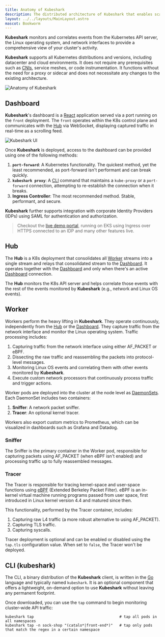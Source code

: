 ```yaml
---
title: Anatomy of Kubeshark
description: The distributed architecture of Kubeshark that enables scalable network traffic capture, explained with diagrams.
layout: ../../layouts/MainLayout.astro
mascot: Bookworm
---
```

**Kubeshark** monitors and correlates events from the Kubernetes API server, the Linux operating system, and network interfaces to provide a comprehensive view of your cluster's activity.

**Kubeshark** supports all Kubernetes distributions and versions, including datacenter and cloud environments. It does not require any prerequisites such as [CNIs](https://www.tigera.io/learn/guides/kubernetes-networking/kubernetes-cni/), service meshes, or code instrumentation. It functions without the need for a proxy or sidecar and does not necessitate any changes to the existing architecture.

![Anatomy of **Kubeshark**](/arch1.png)

## Dashboard

**Kubeshark**'s dashboard is a [React](https://reactjs.org/) application served via a port running on the `front` deployment. The `front` operates within the K8s control plane and communicates with the [Hub](#hub) via WebSocket, displaying captured traffic in real-time as a scrolling feed.

![Kubeshark UI](/kubeshark-ui.png)

Once **Kubeshark** is deployed, access to the dashboard can be provided using one of the following methods:

1. **`port-forward`**: A Kubernetes functionality. The quickest method, yet the least recommended, as port-forward isn't performant and can break quickly.
2. **`kubeshark proxy`**: A [CLI](#cli) command that maintains a `kube-proxy` or a `port-forward` connection, attempting to re-establish the connection when it breaks.
3. **Ingress Controller**: The most recommended method. Stable, performant, and secure.

**Kubeshark** further supports integration with corporate Identity Providers (IDPs) using SAML for authentication and authorization.

> Checkout the [live demo portal](https://demo.kubeshark.co), running on EKS using Ingress over HTTPS connected to an IDP and many other features live.  

## Hub

The **Hub** is a K8s deployment that consolidates all [Worker](#worker) streams into a single stream and relays that consolidated stream to the [Dashboard](#dashboard). It operates together with the [Dashboard](#dashboard) and only when there's an active [Dashboard](#dashboard) connection.

The **Hub** monitors the K8s API server and helps correlate those events with the rest of the events monitored by **Kubeshark** (e.g., network and Linux OS events).

## Worker

Workers perform the heavy lifting in **Kubeshark**. They operate continuously, independently from the [Hub](#hub) or the [Dashboard](#dashboard). They capture traffic from the network interface and monitor the Linux operating system. Traffic processing includes:

1. Capturing traffic from the network interface using either AF_PACKET or eBPF.
2. Dissecting the raw traffic and reassembling the packets into protocol-level messages.
3. Monitoring Linux OS events and correlating them with other events monitored by **Kubeshark**.
4. Execute custom network processors that continuously process traffic and trigger actions.

Worker pods are deployed into the cluster at the node level as [DaemonSets](https://kubernetes.io/docs/concepts/workloads/controllers/daemonset/). Each DaemonSet includes two containers:

1. **Sniffer**: A network packet sniffer.
2. **Tracer**: An optional kernel tracer.

Workers also export custom metrics to Prometheus, which can be visualized in dashboards such as Grafana and Datadog.

### Sniffer

The Sniffer is the primary container in the Worker pod, responsible for capturing packets using AF_PACKET (when eBPF isn't enabled) and processing traffic up to fully reassembled messages.

### Tracer

The Tracer is responsible for tracing kernel-space and user-space functions using [eBPF](https://prototype-kernel.readthedocs.io/en/latest/bpf/) (Extended Berkeley Packet Filter). eBPF is an in-kernel virtual machine running programs passed from user space, first introduced in Linux kernel version 4.4 and matured since then.

This functionality, performed by the Tracer container, includes:

1. Capturing raw L4 traffic (a more robust alternative to using AF_PACKET).
2. Capturing TLS traffic.
3. Capturing syscalls.

Tracer deployment is optional and can be enabled or disabled using the `tap.tls` configuration value. When set to `false`, the Tracer won't be deployed.

## CLI (kubeshark)

The CLI, a binary distribution of the **Kubeshark** client, is written in the [Go](https://go.dev/) language and typically named `kubeshark`. It is an optional component that offers a lightweight, on-demand option to use **Kubeshark** without leaving any permanent footprint.

Once downloaded, you can use the `tap` command to begin monitoring cluster-wide API traffic:

```shell
kubeshark tap                                       # tap all pods in all namespaces
kubeshark tap -n sock-shop "(catalo*|front-end*)"   # tap only pods that match the regex in a certain namespace
``` 